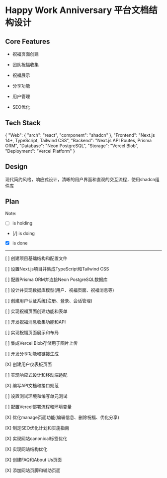 # Happy Work Anniversary 平台文档结构设计

## Core Features

- 祝福页面创建

- 团队祝福收集

- 祝福展示

- 分享功能

- 用户管理

- SEO优化

## Tech Stack

{
  "Web": {
    "arch": "react",
    "component": "shadcn"
  },
  "Frontend": "Next.js 14+, TypeScript, Tailwind CSS",
  "Backend": "Next.js API Routes, Prisma ORM",
  "Database": "Neon PostgreSQL",
  "Storage": "Vercel Blob",
  "Deployment": "Vercel Platform"
}

## Design

现代简约风格，响应式设计，清晰的用户界面和直观的交互流程，使用shadcn组件库

## Plan

Note: 

- [ ] is holding
- [/] is doing
- [X] is done

---

[ ] 创建项目基础结构和配置文件

[ ] 设置Next.js项目并集成TypeScript和Tailwind CSS

[ ] 配置Prisma ORM并连接Neon PostgreSQL数据库

[ ] 设计并实现数据库模型(用户、祝福页面、祝福消息等)

[ ] 创建用户认证系统(注册、登录、会话管理)

[ ] 实现祝福页面创建功能和表单

[ ] 开发祝福消息收集功能和API

[ ] 实现祝福页面展示和布局

[ ] 集成Vercel Blob存储用于图片上传

[ ] 开发分享功能和链接生成

[X] 创建用户仪表板页面

[ ] 实现响应式设计和移动端适配

[X] 编写API文档和接口规范

[ ] 设置测试环境和编写单元测试

[ ] 配置Vercel部署流程和环境变量

[X] 优化manage页面功能(编辑信息、删除祝福、优化分享)

[X] 制定SEO优化计划和实施指南

[X] 实现网站canonical标签优化

[X] 实现网站结构优化

[X] 创建FAQ和About Us页面

[X] 添加网站页脚和辅助页面
